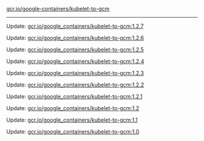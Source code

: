 [gcr.io/google-containers/kubelet-to-gcm](https://hub.docker.com/r/cruse/kubelet-to-gcm/tags/) 

----
Update: [gcr.io/google_containers/kubelet-to-gcm:1.2.7](https://hub.docker.com/r/cruse/kubelet-to-gcm/tags/)

Update: [gcr.io/google_containers/kubelet-to-gcm:1.2.6](https://hub.docker.com/r/cruse/kubelet-to-gcm/tags/)

Update: [gcr.io/google_containers/kubelet-to-gcm:1.2.5](https://hub.docker.com/r/cruse/kubelet-to-gcm/tags/)

Update: [gcr.io/google_containers/kubelet-to-gcm:1.2.4](https://hub.docker.com/r/cruse/kubelet-to-gcm/tags/)

Update: [gcr.io/google_containers/kubelet-to-gcm:1.2.3](https://hub.docker.com/r/cruse/kubelet-to-gcm/tags/)

Update: [gcr.io/google_containers/kubelet-to-gcm:1.2.2](https://hub.docker.com/r/cruse/kubelet-to-gcm/tags/)

Update: [gcr.io/google_containers/kubelet-to-gcm:1.2.1](https://hub.docker.com/r/cruse/kubelet-to-gcm/tags/)

Update: [gcr.io/google_containers/kubelet-to-gcm:1.2](https://hub.docker.com/r/cruse/kubelet-to-gcm/tags/)

Update: [gcr.io/google_containers/kubelet-to-gcm:1.1](https://hub.docker.com/r/cruse/kubelet-to-gcm/tags/)

Update: [gcr.io/google_containers/kubelet-to-gcm:1.0](https://hub.docker.com/r/cruse/kubelet-to-gcm/tags/)

